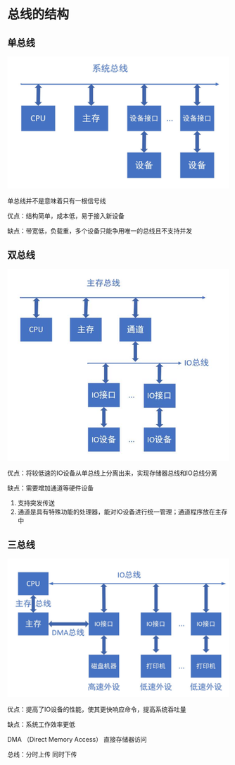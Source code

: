 # 总线的结构
## 单总线
![单总线](https://raw.githubusercontent.com/Juston007/ComputerOrganization/main/Chapter3_Bus/img/%E5%8D%95%E6%80%BB%E7%BA%BF.jpg)

单总线并不是意味着只有一根信号线

优点：结构简单，成本低，易于接入新设备

缺点：带宽低，负载重，多个设备只能争用唯一的总线且不支持并发

## 双总线
![双总线](https://raw.githubusercontent.com/Juston007/ComputerOrganization/main/Chapter3_Bus/img/%E5%8F%8C%E6%80%BB%E7%BA%BF.jpg)

优点：将较低速的IO设备从单总线上分离出来，实现存储器总线和IO总线分离

缺点：需要增加通道等硬件设备
1. 支持突发传送
2. 通道是具有特殊功能的处理器，能对IO设备进行统一管理；通道程序放在主存中

## 三总线 
![单总线](https://raw.githubusercontent.com/Juston007/ComputerOrganization/main/Chapter3_Bus/img/%E4%B8%89%E6%80%BB%E7%BA%BF.jpg)

优点：提高了IO设备的性能，使其更快响应命令，提高系统吞吐量

缺点：系统工作效率更低

DMA （Direct Memory Access） 直接存储器访问

总线：分时上传 同时下传
